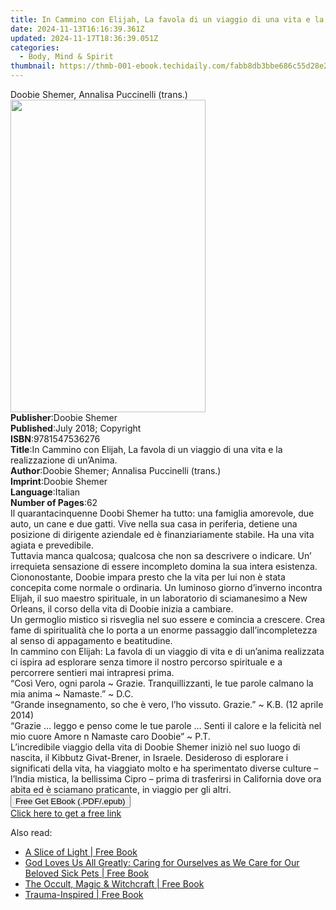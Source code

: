 ```yaml
---
title: In Cammino con Elijah, La favola di un viaggio di una vita e la realizzazione di un’Anima. | Free Book
date: 2024-11-13T16:16:39.361Z
updated: 2024-11-17T18:36:39.051Z
categories:
  - Body, Mind & Spirit
thumbnail: https://thmb-001-ebook.techidaily.com/fabb8db3bbe686c55d28e2f10c2addaef70adc7c02a75b28c5ea5ab9099591ed.jpg
---
```

<main id="book-container">
  <div class="flex flex-col">
    <div class="book-brief flex-1 py-6 px-4 sm:p-6 md:py-10 md:px-8">
      <!-- brief-->
      <div class="book-brief-main">
        Doobie Shemer, Annalisa Puccinelli (trans.)
      </div>
    </div>
    <div
      class="book-meta-info flex-1 grid gap-4 col-start-1 col-end-3 row-start-1 sm:mb-6 sm:grid-cols-4 lg:gap-6 lg:col-start-2 lg:row-end-6 lg:row-span-6 lg:mb-0"
    >
      <div
        class="book-meta-info-left place-content-center mt-4 p-4 text-sm leading-6 col-start-2 col-span-2 dark:text-slate-400"
      >
        <img
          class="w-full h-500 object-cover rounded-lg sm:h-255 sm:col-span-2 lg:col-span-full"
          src="https://img-001-ebook.techidaily.com/503a70fbafc01ff22088aeb45c75bed9c0a567b6f3bb2d858490a19d169cd0be.jpg"
          alt=""
          width="312"
          height="500"
        />
      </div>
      <div
        class="book-meta-info-right mt-2 col-start-1 row-start-2 col-span-3 self-center"
      >
        <!-- meta data  -->
        <div class="flex flex-col px-4 md:px-8">
          <div class="flex-1">
            <strong>Publisher</strong>:<span class="px-2">Doobie Shemer</span>
          </div>
          <div class="flex-1">
            <strong>Published</strong>:<span class="px-2"
              >July 2018; Copyright</span
            >
          </div>
          <div class="flex-1">
            <strong>ISBN</strong>:<span class="px-2">9781547536276</span>
          </div>
          <div class="flex-1">
            <strong>Title</strong>:<span class="px-2"
              >In Cammino con Elijah, La favola di un viaggio di una vita e la
              realizzazione di un’Anima.</span
            >
          </div>
          <div class="flex-1">
            <strong>Author</strong>:<span class="px-2"
              >Doobie Shemer; Annalisa Puccinelli (trans.)</span
            >
          </div>
          <div class="flex-1">
            <strong>Imprint</strong>:<span class="px-2">Doobie Shemer</span>
          </div>
          <div class="flex-1">
            <strong>Language</strong>:<span class="px-2">Italian</span>
          </div>
          <div class="flex-1">
            <strong>Number of Pages</strong>:<span class="px-2">62</span>
          </div>
        </div>
      </div>
    </div>
    <div class="book-description flex-1 py-6 px-4 sm:p-6 md:py-10 md:px-8">
      <div class="book-description-main">
        <div accordion-content="" id="description">
          Il quarantacinquenne Doobi Shemer ha tutto: una famiglia amorevole,
          due auto, un cane e due gatti. Vive nella sua casa in periferia,
          detiene una posizione di dirigente aziendale ed è finanziariamente
          stabile. Ha una vita agiata e prevedibile.<br />Tuttavia manca
          qualcosa; qualcosa che non sa descrivere o indicare. Un’ irrequieta
          sensazione di essere incompleto domina la sua intera esistenza.<br />Ciononostante,
          Doobie impara presto che la vita per lui non è stata concepita come
          normale o ordinaria. Un luminoso giorno d’inverno incontra Elijah, il
          suo maestro spirituale, in un laboratorio di sciamanesimo a New
          Orleans, il corso della vita di Doobie inizia a cambiare.<br />Un
          germoglio mistico si risveglia nel suo essere e comincia a crescere.
          Crea fame di spiritualità che lo porta a un enorme passaggio
          dall’incompletezza al senso di appagamento e beatitudine.<br />In
          cammino con Elijah: La favola di un viaggio di vita e di un’anima
          realizzata ci ispira ad esplorare senza timore il nostro percorso
          spirituale e a percorrere sentieri mai intrapresi prima.<br />“Così
          Vero, ogni parola ~ Grazie. Tranquillizzanti, le tue parole calmano la
          mia anima ~ Namaste.” ~ D.C.<br />“Grande insegnamento, so che è vero,
          l’ho vissuto. Grazie.” ~ K.B. (12 aprile 2014)<br />“Grazie … leggo e
          penso come le tue parole … Senti il calore e la felicità nel mio cuore
          Amore n Namaste caro Doobie” ~ P.T.<br />L’incredibile viaggio della
          vita di Doobie Shemer iniziò nel suo luogo di nascita, il Kibbutz
          Givat-Brener, in Israele. Desideroso di esplorare i significati della
          vita, ha viaggiato molto e ha sperimentato diverse culture – l’India
          mistica, la bellissima Cipro – prima di trasferirsi in California dove
          ora abita ed è sciamano praticante, in viaggio per gli altri.<br />
        </div>
        <div class="accordion-fader"></div>
      </div>
    </div>
    <div class="book-excerpts flex-1 py-6 px-4 sm:p-6 md:py-10 md:px-8"></div>
    <div
      class="book-about-author flex-1 py-6 px-4 sm:p-6 md:py-10 md:px-8"
    ></div>
    <div class="book-free-get flex-1 py-6 px-4 sm:p-6 md:py-10 md:px-8">
      <button
        id="btn-free-get"
        class="bg-blue-500 hover:bg-blue-700 text-white font-bold py-2 px-4 rounded"
      >
        Free Get EBook (.PDF/.epub)
      </button>
      <div id="countdown-display" class="px-2 text-lg mt-2"></div>
      <a
        id="free-link"
        class="hidden bg-blue-500 hover:bg-blue-700 text-white font-bold py-2 px-4 rounded"
        href="https://www.ebooks.com/en-us/book/96301953/in-cammino-con-elijah-la-favola-di-un-viaggio-di-una-vita-e-la-realizzazione-di-un-anima/doobie-shemer/"
        target="_blank"
        >Click here to get a free link</a
      >
    </div>
    <script>
      let countdownTime = 0;
      let countdownInterval = null;
      document
        .getElementById('btn-free-get')
        .addEventListener('click', startCountdown);
      function startCountdown() {
        countdownTime = new Date().getTime() + 60000 * 3;
        countdownInterval = setInterval(updateCountdown, 1000);
        document.getElementById('btn-free-get').disabled = true;
        document
          .getElementById('btn-free-get')
          .classList.add('bg-gray-500', 'cursor-not-allowed');
      }
      function updateCountdown() {
        let currentTime = new Date().getTime();
        let timeLeft = countdownTime - currentTime;
        let secondsLeft = Math.floor(timeLeft / 1000);
        document.getElementById('countdown-display').innerHTML =
          `Remaining time: ${secondsLeft} seconds.`;
        if (secondsLeft <= 0) {
          clearInterval(countdownInterval);
          document.getElementById('btn-free-get').classList.add('hidden');
          document.getElementById('free-link').classList.remove('hidden');
          document.getElementById('countdown-display').innerHTML = '';
        }
      }
    </script>
  </div>
</main>

<ins class="adsbygoogle"
      style="display:block"
      data-ad-client="ca-pub-7571918770474297"
      data-ad-slot="8358498916"
      data-ad-format="auto"
      data-full-width-responsive="true"></ins>
    

<span class="atpl-alsoreadstyle">Also read:</span>
<div><ul>
<li><a href="https://novels-ebooks.techidaily.com/210628684-9781087895956-a-slice-of-light/"><u>A Slice of Light | Free Book</u></a></li>
<li><a href="https://novels-ebooks.techidaily.com/210628743-9781685265458-god-loves-us-all-greatly-caring-for-ourselves-as-we-care-for-our-beloved-sick-pets/"><u>God Loves Us All Greatly: Caring for Ourselves as We Care for Our Beloved Sick Pets | Free Book</u></a></li>
<li><a href="https://novels-ebooks.techidaily.com/210627730-9781398824270-the-occult-magic-witchcraft/"><u>The Occult, Magic & Witchcraft | Free Book</u></a></li>
<li><a href="https://novels-ebooks.techidaily.com/210628704-9798985751451-trauma-inspired/"><u>Trauma-Inspired | Free Book</u></a></li>
</ul></div>

